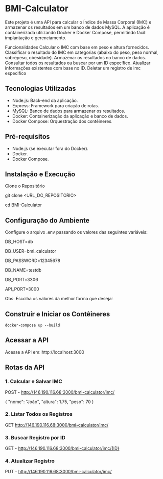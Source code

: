 # BMI-Calculator
Este projeto é uma API para calcular o Índice de Massa Corporal (IMC) e armazenar os resultados em um banco de dados MySQL. A aplicação é containerizada utilizando Docker e Docker Compose, permitindo fácil implantação e gerenciamento.

Funcionalidades
Calcular o IMC com base em peso e altura fornecidos.
Classificar o resultado do IMC em categorias (abaixo do peso, peso normal, sobrepeso, obesidade).
Armazenar os resultados no banco de dados.
Consultar todos os resultados ou buscar por um ID específico.
Atualizar informações existentes com base no ID.
Deletar um registro de imc especifico

## Tecnologias Utilizadas

* Node.js: Back-end da aplicação.
* Express: Framework para criação de rotas.
* MySQL: Banco de dados para armazenar os resultados.
* Docker: Containerização da aplicação e banco de dados.
* Docker Compose: Orquestração dos contêineres.

## Pré-requisitos

* Node.js (se executar fora do Docker).
* Docker.
* Docker Compose.

## Instalação e Execução

Clone o Repositório

git clone <URL_DO_REPOSITORIO>

cd BMI-Calculator

## Configuração do Ambiente

Configure o arquivo .env passando os valores das seguintes variáveis:

DB_HOST=db

DB_USER=bmi_calculator

DB_PASSWORD=12345678

DB_NAME=testdb

DB_PORT=3306

API_PORT=3000

Obs: Escolha os valores da melhor forma que desejar

## Construir e Iniciar os Contêineres

`docker-compose up --build`

## Acessar a API 

Acesse a API em: http://localhost:3000

## Rotas da API

### 1. Calcular e Salvar IMC


POST - http://146.190.116.68:3000/bmi-calculator/imc/

{
"nome": "João",
"altura": 1.75,
"peso": 70
}

### 2. Listar Todos os Registros

   GET http://146.190.116.68:3000/bmi-calculator/imc/

### 3. Buscar Registro por ID

   GET - http://146.190.116.68:3000/bmi-calculator/imc/{ID}

### 4. Atualizar Registro

   PUT - http://146.190.116.68:3000/bmi-calculator/imc/
